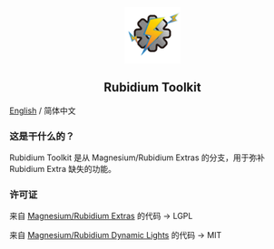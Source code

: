 <p align="center">
 <img width="100px" src="icon/RubidiumToolkit.png" align="center" alt="Rubidium Toolkit Logo" />
 <h2 align="center">Rubidium Toolkit</h2>
 <p align="center"></p>

[English](README-EN.md) / 简体中文 

### 这是干什么的？
Rubidium Toolkit 是从 Magnesium/Rubidium Extras 的分支，用于弥补 Rubidium Extra 缺失的功能。

### 许可证
来自 [Magnesium/Rubidium Extras](https://github.com/TeamDeusVult/MagnesiumExtras) 的代码 -> LGPL

来自 [Magnesium/Rubidium Dynamic Lights](https://github.com/TeamDeusVult/DynamicLightsReforged) 的代码 -> MIT

